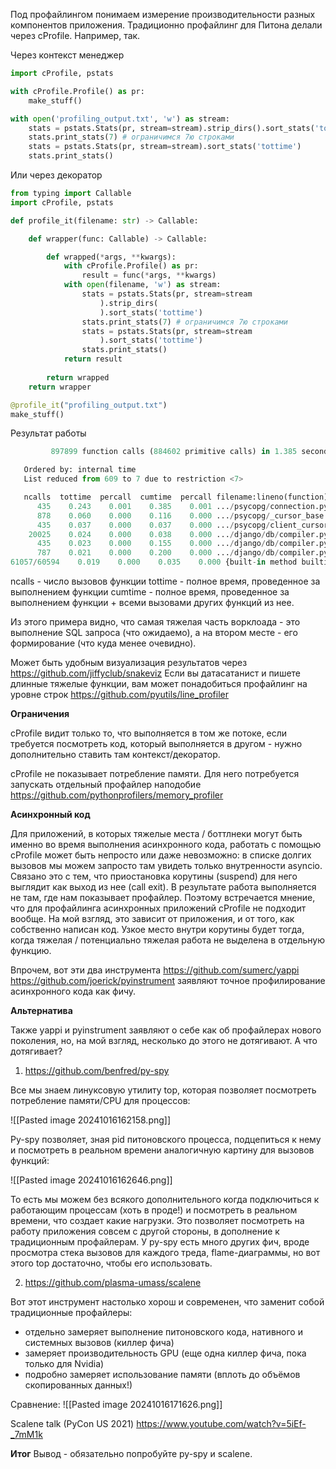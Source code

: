 Под профайлингом понимаем измерение производительности разных компонентов приложения. Традиционно профайлинг для Питона делали через cProfile. Например, так.

Через контекст менеджер
```Python
import cProfile, pstats

with cProfile.Profile() as pr:
	make_stuff()

with open('profiling_output.txt', 'w') as stream:
	stats = pstats.Stats(pr, stream=stream).strip_dirs().sort_stats('tottime')
	stats.print_stats(7) # ограничимся 7ю строками
	stats = pstats.Stats(pr, stream=stream).sort_stats('tottime')
	stats.print_stats()
```

Или через декоратор
```Python
from typing import Callable
import cProfile, pstats

def profile_it(filename: str) -> Callable:

	def wrapper(func: Callable) -> Callable:

		def wrapped(*args, **kwargs):
			with cProfile.Profile() as pr:
				result = func(*args, **kwargs)
			with open(filename, 'w') as stream:
				stats = pstats.Stats(pr, stream=stream
					).strip_dirs(
					).sort_stats('tottime')
				stats.print_stats(7) # ограничимся 7ю строками
				stats = pstats.Stats(pr, stream=stream
					).sort_stats('tottime')
				stats.print_stats()
			return result
			
		return wrapped
	return wrapper

@profile_it("profiling_output.txt")
make_stuff()
```

Результат работы
```Python
         897899 function calls (884602 primitive calls) in 1.385 seconds

   Ordered by: internal time
   List reduced from 609 to 7 due to restriction <7>

   ncalls  tottime  percall  cumtime  percall filename:lineno(function)
      435    0.243    0.001    0.385    0.001 .../psycopg/connection.py:386(wait)
      878    0.060    0.000    0.116    0.000 .../psycopg/_cursor_base.py:265(_maybe_prepare_gen)
      435    0.037    0.000    0.037    0.000 .../psycopg/client_cursor.py:48(_execute_send)
    20025    0.024    0.000    0.038    0.000 .../django/db/compiler.py:519(quote_name_unless_alias)
      435    0.023    0.000    0.155    0.000 .../django/db/compiler.py:229(get_select)
      787    0.021    0.000    0.200    0.000 .../django/db/compiler.py:316(_order_by_pairs)
61057/60594    0.019    0.000    0.035    0.000 {built-in method builtins.getattr}
```
ncalls - число вызовов функции
tottime - полное время, проведенное за выполнением функции
cumtime - полное время, проведенное за выполнением функции + всеми вызовами других функций из нее.

Из этого примера видно, что самая тяжелая часть ворклоада - это выполнение SQL запроса (что ожидаемо), а на втором месте - его формирование (что куда менее очевидно).

Может быть удобным визуализация результатов через https://github.com/jiffyclub/snakeviz
Если вы датасатанист и пишете длинные тяжелые функции, вам может понадобиться профайлинг на уровне строк https://github.com/pyutils/line_profiler


**Ограничения**

cProfile видит только то, что выполняется в том же потоке, если требуется посмотреть код, который выполняется в другом - нужно дополнительно ставить там контекст/декоратор.

cProfile не показывает потребление памяти. Для него потребуется запускать отдельный профайлер наподобие https://github.com/pythonprofilers/memory_profiler 


**Асинхронный код**

Для приложений, в которых тяжелые места / боттлнеки могут быть именно во время выполнения асинхронного кода, работать с помощью cProfile может быть непросто или даже невозможно: в списке долгих вызовов мы можем запросто там увидеть только внутренности asyncio. Связано это с тем, что приостановка корутины (suspend) для него выглядит как выход из нее (call exit). В результате работа выполняется не там, где нам показывает профайлер.
Поэтому встречается мнение, что для профайлинга асинхронных приложений cProfile не подходит вообще. На мой взгляд, это зависит от приложения, и от того, как собственно написан код. Узкое место внутри корутины будет тогда, когда тяжелая / потенциально тяжелая работа не выделена в отдельную функцию.

Впрочем, вот эти два инструмента
https://github.com/sumerc/yappi
https://github.com/joerick/pyinstrument
заявляют точное профилирование асинхронного кода как фичу.


**Альтернатива**

Также yappi и pyinstrument заявляют о себе как об профайлерах нового поколения, но, на мой взгляд, несколько до этого не дотягивают. А что дотягивает? 

1. https://github.com/benfred/py-spy

Все мы знаем линуксовую утилиту top, которая позволяет посмотреть потребление памяти/CPU для процессов:

![[Pasted image 20241016162158.png]]

Py-spy позволяет, зная pid питоновского процесса, подцепиться к нему и посмотреть в реальном времени аналогичную картину для вызовов функций:

![[Pasted image 20241016162646.png]]

То есть мы можем без всякого дополнительного когда подключиться к работающим процессам (хоть в проде!) и посмотреть в реальном времени, что создает какие нагрузки. Это позволяет посмотреть на работу приложения совсем с другой стороны, в дополнение к традиционным профайлерам.
У py-spy есть много других фич, вроде просмотра стека вызовов для каждого треда, flame-диаграммы, но вот этого top достаточно, чтобы его использовать.


2. https://github.com/plasma-umass/scalene

Вот этот инструмент настолько хорош и современен, что заменит собой традиционные профайлеры:
- отдельно замеряет выполнение питоновского кода, нативного и системных вызовов (киллер фича)
- замеряет производительность GPU (еще одна киллер фича, пока только для Nvidia)
- подробно замеряет использование памяти (вплоть до объёмов скопированных данных!)

Сравнение:
![[Pasted image 20241016171626.png]]

Scalene talk (PyCon US 2021)
https://www.youtube.com/watch?v=5iEf-_7mM1k


**Итог**
Вывод - обязательно попробуйте py-spy и scalene.
